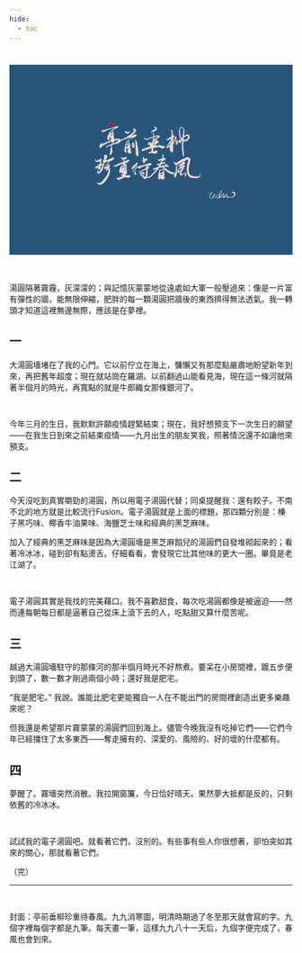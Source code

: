 ```yaml
---
hide:	
  - toc
---
```


<h1> </h1>


![](img/tingqianchuiliu.png)

<br>

湯圓隔著霧霾，灰濛濛的；與記憶灰蒙蒙地從遠處如大軍一般壓過來：像是一片富有彈性的牆，能無限伸縮，肥胖的每一顆湯圓把牆後的東西擠得無法透氣。我一轉頭才知道這裡無邊無際，應該是在夢裡。



## 一



大湯圓墻堵在了我的心門。它以前佇立在海上，慵懶又有那麼點嚴肅地盼望新年到來，再把舊年超度；現在就站崗在羅湖。以前翻過山能看見海，現在這一條河就隔著半個月的時光，再寬點的就是牛郎織女那條銀河了。

<br>

今年三月的生日，我默默許願疫情趕緊結束；現在，我好想預支下一次生日的願望——在我生日到來之前結束疫情——九月出生的朋友笑我，照著情況還不如讓他來預支。



## 二



今天沒吃到真實嚼勁的湯圓，所以用電子湯圓代替；同桌提醒我：還有餃子。不南不北的地方就是比較流行Fusion。電子湯圓就是上面的標題，那四顆分別是：榛子黑巧味、椰香牛油果味、海鹽芝士味和經典的黑芝麻味。

加入了經典的黑芝麻味是因為大湯圓墻是黑芝麻餡兒的湯圓們自發堆砌起來的；看著冷冰冰，碰到卻有點燙舌。仔細看看，會發現它比其他味的更大一圈。畢竟是老江湖了。

<br>

電子湯圓其實是我找的完美藉口。我不喜歡甜食，每次吃湯圓都像是被逼迫——然而連每朝每日都是逼著自己從床上滾下去的人，吃點甜又算什麼苦呢。



## 三



越過大湯圓墻駐守的那條河的那半個月時光不好熬煮。要呆在小房間裡，踱五步便到頭了，數一數才剛過兩個小時；還好我是肥宅。

“我是肥宅。” 我說。誰能比肥宅更能獨自一人在不能出門的房間裡創造出更多樂趣來呢？

但我還是希望那片霧蒙蒙的湯圓們回到海上。儘管今晚我沒有吃掉它們——它們今年已經擋住了太多東西——奪走擁有的、深愛的、風險的、好的壞的什麼都有。



## 四



夢醒了。霧墻突然消散。我拉開窗簾，今日恰好晴天。果然夢大抵都是反的，只剩依舊的冷冰冰。


<br>


試試我的電子湯圓吧。就看著它們，沒別的。有些事有些人你很想著，卻怕突如其來的關心，那就看著它們。

（完）



---



<br>



封面：亭前垂柳珍重待春風。九九消寒圖，明清時期過了冬至那天就會寫的字。九個字裡每個字都是九筆。每天畫一筆，這樣九九八十一天后，九個字便完成了，春風也會到來。